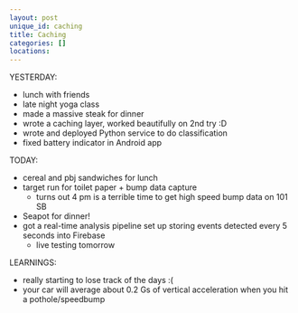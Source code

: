 ```yaml
---
layout: post
unique_id: caching
title: Caching
categories: []
locations: 
---
```


YESTERDAY:
* lunch with friends
* late night yoga class
* made a massive steak for dinner
* wrote a caching layer, worked beautifully on 2nd try :D
* wrote and deployed Python service to do classification
* fixed battery indicator in Android app

TODAY:
* cereal and pbj sandwiches for lunch
* target run for toilet paper + bump data capture
  * turns out 4 pm is a terrible time to get high speed bump data on 101 SB
* Seapot for dinner!
* got a real-time analysis pipeline set up storing events detected every 5 seconds into Firebase
  * live testing tomorrow

LEARNINGS:
* really starting to lose track of the days :(
* your car will average about 0.2 Gs of vertical acceleration when you hit a pothole/speedbump
